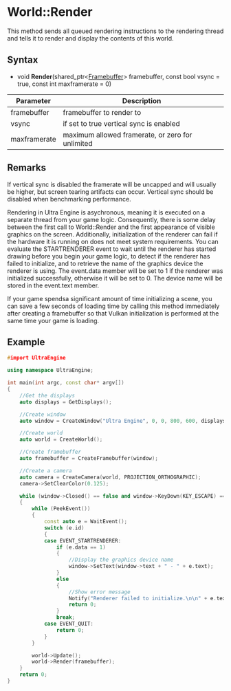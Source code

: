 # World::Render

This method sends all queued rendering instructions to the rendering thread and tells it to render and display the contents of this world.

## Syntax

- void **Render**(shared_ptr<[Framebuffer](Framebuffer.md)\> framebuffer, const bool vsync = true, const int maxframerate = 0)

| Parameter | Description |
|---|---|
| framebuffer | framebuffer to render to |
| vsync | if set to true vertical sync is enabled |
| maxframerate | maximum allowed framerate, or zero for unlimited |

## Remarks

If vertical sync is disabled the framerate will be uncapped and will usually be higher, but screen tearing artifacts can occur. Vertical sync should be disabled when benchmarking performance.

Rendering in Ultra Engine is asychronous, meaning it is executed on a separate thread from your game logic. Consequently, there is some delay between the first call to World::Render and the first appearance of visible graphics on the screen. Additionally, initialization of the renderer can fail if the hardware it is running on does not meet system requirements. You can evaluate the STARTRENDERER event to wait until the renderer has started drawing before you begin your game logic, to detect if the renderer has failed to initialize, and to retrieve the name of the graphics device the renderer is using. The event.data member will be set to 1 if the renderer was initialized successfully, otherwise it will be set to 0. The device name will be stored in the event.text member.

If your game spendsa significant amount of time initializing a scene, you can save a few seconds of loading time by calling this method immediately after creating a framebuffer so that Vulkan initialization is performed at the same time your game is loading.

## Example

```c++
#import UltraEngine

using namespace UltraEngine;

int main(int argc, const char* argv[])
{
    //Get the displays
    auto displays = GetDisplays();

    //Create window
    auto window = CreateWindow("Ultra Engine", 0, 0, 800, 600, displays[0], WINDOW_CENTER | WINDOW_TITLEBAR);

    //Create world
    auto world = CreateWorld();

    //Create framebuffer
    auto framebuffer = CreateFramebuffer(window);

    //Create a camera
    auto camera = CreateCamera(world, PROJECTION_ORTHOGRAPHIC);
    camera->SetClearColor(0.125);

    while (window->Closed() == false and window->KeyDown(KEY_ESCAPE) == false)
    {
        while (PeekEvent())
        {
            const auto e = WaitEvent();
            switch (e.id)
            {
            case EVENT_STARTRENDERER:
                if (e.data == 1)
                {
                    //Display the graphics device name
                    window->SetText(window->text + " - " + e.text);
                }
                else
                {
                    //Show error message
                    Notify("Renderer failed to initialize.\n\n" + e.text, "Error", true);
                    return 0;
                }
                break;
            case EVENT_QUIT:
                return 0;
            }
        }

        world->Update();
        world->Render(framebuffer);
    }
    return 0;
}
```
